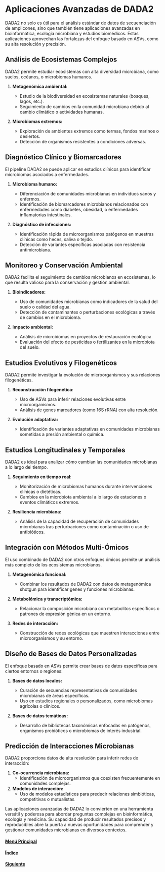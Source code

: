 # Aplicaciones Avanzadas de DADA2

DADA2 no solo es útil para el análisis estándar de datos de secuenciación de amplicones, sino que también tiene aplicaciones avanzadas en bioinformática, ecología microbiana y estudios biomédicos. Estas aplicaciones aprovechan las fortalezas del enfoque basado en ASVs, como su alta resolución y precisión.


## Análisis de Ecosistemas Complejos 

DADA2 permite estudiar ecosistemas con alta diversidad microbiana, como suelos, océanos, o microbiomas humanos.  

1. **Metagenómica ambiental:**  
   - Estudio de la biodiversidad en ecosistemas naturales (bosques, lagos, etc.).  
   - Seguimiento de cambios en la comunidad microbiana debido al cambio climático o actividades humanas.  

2. **Microbiomas extremos:**  
   - Exploración de ambientes extremos como termas, fondos marinos o desiertos.  
   - Detección de organismos resistentes a condiciones adversas.  


## Diagnóstico Clínico y Biomarcadores  

El pipeline DADA2 se puede aplicar en estudios clínicos para identificar microbiomas asociados a enfermedades.  

1. **Microbioma humano:**  
   - Diferenciación de comunidades microbianas en individuos sanos y enfermos.  
   - Identificación de biomarcadores microbianos relacionados con enfermedades como diabetes, obesidad, o enfermedades inflamatorias intestinales.  

2. **Diagnóstico de infecciones:**  
   - Identificación rápida de microorganismos patógenos en muestras clínicas como heces, saliva o tejido.  
   - Detección de variantes específicas asociadas con resistencia antimicrobiana.  


## Monitoreo y Conservación Ambiental 

DADA2 facilita el seguimiento de cambios microbianos en ecosistemas, lo que resulta valioso para la conservación y gestión ambiental.  

1. **Bioindicadores:**  
   - Uso de comunidades microbianas como indicadores de la salud del suelo o calidad del agua.  
   - Detección de contaminantes o perturbaciones ecológicas a través de cambios en el microbioma.  

2. **Impacto ambiental:**  
   - Análisis de microbiomas en proyectos de restauración ecológica.  
   - Evaluación del efecto de pesticidas o fertilizantes en la microbiota del suelo.  

## Estudios Evolutivos y Filogenéticos  

DADA2 permite investigar la evolución de microorganismos y sus relaciones filogenéticas.  

1. **Reconstrucción filogenética:**  
   - Uso de ASVs para inferir relaciones evolutivas entre microorganismos.  
   - Análisis de genes marcadores (como 16S rRNA) con alta resolución.  

2. **Evolución adaptativa:**  
   - Identificación de variantes adaptativas en comunidades microbianas sometidas a presión ambiental o química.  

## Estudios Longitudinales y Temporales

DADA2 es ideal para analizar cómo cambian las comunidades microbianas a lo largo del tiempo.  

1. **Seguimiento en tiempo real:**  
   - Monitorización de microbiomas humanos durante intervenciones clínicas o dietéticas.  
   - Cambios en la microbiota ambiental a lo largo de estaciones o eventos climáticos extremos.  

2. **Resiliencia microbiana:**  
   - Análisis de la capacidad de recuperación de comunidades microbianas tras perturbaciones como contaminación o uso de antibióticos.  

## Integración con Métodos Multi-Ómicos 

El uso combinado de DADA2 con otros enfoques ómicos permite un análisis más completo de los ecosistemas microbianos.  

1. **Metagenómica funcional:**  
   - Combinar los resultados de DADA2 con datos de metagenómica shotgun para identificar genes y funciones microbianas.  

2. **Metabolómica y transcriptómica:**  
   - Relacionar la composición microbiana con metabolitos específicos o patrones de expresión génica en un entorno.  

3. **Redes de interacción:**  
   - Construcción de redes ecológicas que muestren interacciones entre microorganismos y su entorno.  

## Diseño de Bases de Datos Personalizadas

El enfoque basado en ASVs permite crear bases de datos específicas para ciertos entornos o regiones:  

1. **Bases de datos locales:**  
   - Curación de secuencias representativas de comunidades microbianas de áreas específicas.  
   - Uso en estudios regionales o personalizados, como microbiomas agrícolas o clínicos.  

2. **Bases de datos temáticas:**  
   - Desarrollo de bibliotecas taxonómicas enfocadas en patógenos, organismos probióticos o microbiomas de interés industrial.  

## Predicción de Interacciones Microbianas

DADA2 proporciona datos de alta resolución para inferir redes de interacción:  
1. **Co-ocurrencia microbiana:**  
   - Identificación de microorganismos que coexisten frecuentemente en comunidades complejas.  
2. **Modelos de interacción:**  
   - Uso de modelos estadísticos para predecir relaciones simbióticas, competitivas o mutualistas.  

Las aplicaciones avanzadas de DADA2 lo convierten en una herramienta versátil y poderosa para abordar preguntas complejas en bioinformática, ecología y medicina. Su capacidad de producir resultados precisos y reproducibles abre la puerta a nuevas oportunidades para comprender y gestionar comunidades microbianas en diversos contextos.

#### [Menú Principal](../../index.md)
#### [Índice](./index.md)
#### [Siguiente](./07_buenaspracticasDADA2.md)
